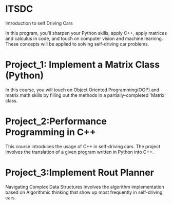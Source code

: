 # ITSDC
Introduction to self Driving Cars

In this program, you’ll sharpen your Python skills, apply C++, apply matrices and calculus in code, and touch on computer vision and machine learning. These concepts will be applied to solving self-driving car problems.

# Project_1: Implement a Matrix Class (Python)
In this course, you will touch on Object Oriented Programming(OOP) and matrix math skills by filling out the methods in a partially-completed 'Matrix' class.

# Project_2:Performance Programming in C++
This course introduces the usage of C++ in self-driving cars. The project involves the translation of a given program written in Python into C++.

# Project_3:Implement Rout Planner
Navigating Complex Data Structures involves the algorithm implementation based on Algorithmic thinking that show up most frequently in self-driving cars.
